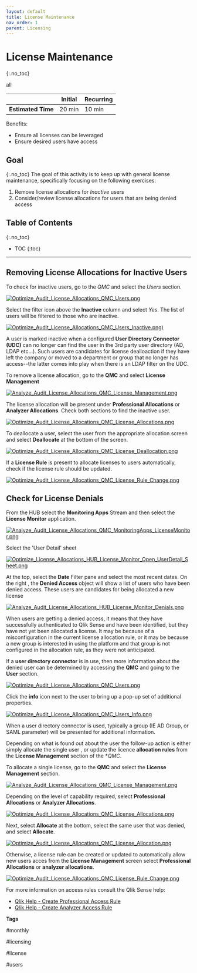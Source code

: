 ```yaml
---
layout: default
title: License Maintenance
nav_order: 1
parent: Licensing
---
```


# License Maintenance
{:.no_toc}

<span class="label all">all</span>

|                                  		                  | Initial | Recurring |
|---------------------------------------------------------|---------|-----------|
| <i class="far fa-clock fa-sm"></i> **Estimated Time**   | 20 min | 10 min    |

Benefits:

  - Ensure all licenses can be leveraged
  - Ensure desired users have access 

## Goal
{:.no_toc}
The goal of this activity is to keep up with general license maintenance, specifically focusing on the following exercises:

1. Remove license allocations for _Inactive_ users
2. Consider/review license allocations for users that are being denied access

## Table of Contents
{:.no_toc}

* TOC
{:toc}
-------------------------


## Removing License Allocations for Inactive Users

To check for inactive users, go to the _QMC_ and select the _Users_ section.

[![Optimize_Audit_License_Allocations_QMC_Users.png](images/Optimize_Audit_License_Allocations_QMC_Users.png)](https://raw.githubusercontent.com/qs-admin-guide/qs-admin-playbook/master/docs/licensing/images/Optimize_Audit_License_Allocations_QMC_Users.png)

Select the filter icon above the **Inactive** column and select _Yes_. The list of users will be filtered to those who are inactive. 

[![Optimize_Audit_License_Allocations_QMC_Users_Inactive.png)](images/Optimize_Audit_License_Allocations_QMC_Users_Inactive.png)](https://raw.githubusercontent.com/qs-admin-guide/qs-admin-playbook/master/docs/licensing/images/Optimize_Audit_License_Allocations_QMC_Users_Inactive.png)

A user is marked inactive when a configured **User Directory Connector (UDC)** can no longer can find the user in the 3rd party user directory (AD, LDAP etc...).  Such users are candidates for license dealloaction if they have left the company or moved to a department or group that no longer has access--the latter comes into play when there is an LDAP filter on the UDC.

To remove a license allocation, go to the **QMC** and select **License Management**

[![Analyze_Audit_License_Allocations_QMC_License_Management.png](images/Analyze_Audit_License_Allocations_QMC_License_Management.png)](https://raw.githubusercontent.com/qs-admin-guide/qs-admin-playbook/master/docs/licensing/images/Analyze_Audit_License_Allocations_QMC_License_Management.png)

The license allocation will be present under **Professional Allocations** or **Analyzer Allocations**. Check both sections to find the inactive user.

[![Optimize_Audit_License_Allocations_QMC_License_Allocations.png](images/Optimize_Audit_License_Allocations_QMC_License_Allocations.png)](https://raw.githubusercontent.com/qs-admin-guide/qs-admin-playbook/master/docs/licensing/images/Optimize_Audit_License_Allocations_QMC_License_Allocations.png)

To deallocate a user, select the user from the appropriate allocation screen and select **Deallocate** at the bottom of the screen.

[![Optimize_Audit_License_Allocations_QMC_License_Deallocation.png](images/Optimize_Audit_License_Allocations_QMC_License_Deallocation.png)](https://raw.githubusercontent.com/qs-admin-guide/qs-admin-playbook/master/docs/licensing/images/Optimize_Audit_License_Allocations_QMC_License_Deallocation.png)

If a **License Rule** is present to allocate licenses to users automatically, check if the license rule should be updated. 

[![Optimize_Audit_License_Allocations_QMC_License_Rule_Change.png](images/Optimize_Audit_License_Allocations_QMC_License_Rule_Change.png)](https://raw.githubusercontent.com/qs-admin-guide/qs-admin-playbook/master/docs/licensing/images/Optimize_Audit_License_Allocations_QMC_License_Rule_Change.png)

## Check for License Denials

From the HUB select the **Monitoring Apps** Stream and then select the **License Monitor** application.

[![Analyze_Audit_License_Allocations_QMC_MonitoringApps_LicenseMonitor.png](images/Analyze_Audit_License_Allocations_QMC_MonitoringApps_LicenseMonitor.png)](https://raw.githubusercontent.com/qs-admin-guide/qs-admin-playbook/master/docs/licensing/images/Analyze_Audit_License_Allocations_QMC_MonitoringApps_LicenseMonitor.png)

Select the 'User Detail' sheet

[![Optimize_License_Allocations_HUB_License_Monitor_Open_UserDetail_Sheet.png](images/Optimize_License_Allocations_HUB_License_Monitor_Open_UserDetail_Sheet.png)](https://raw.githubusercontent.com/qs-admin-guide/qs-admin-playbook/master/docs/licensing/images/Optimize_License_Allocations_HUB_License_Monitor_Open_UserDetail_Sheet.png)

At the top, select the **Date** Filter pane and select the most recent dates.  On the right , the **Denied Access** object will show a list of users who have been denied access. These users are candidates for being allocated a new license

[![Analyze_Audit_License_Allocations_HUB_License_Monitor_Denials.png](images/Analyze_Audit_License_Allocations_HUB_License_Monitor_Denials.png)](https://raw.githubusercontent.com/qs-admin-guide/qs-admin-playbook/master/docs/licensing/images/Analyze_Audit_License_Allocations_HUB_License_Monitor_Denials.png)

When users are getting a denied access, it means that they have successfully authenticated to Qlik Sense and have been identified, but they have not yet been allocated a license. It may be because of a misconfiguration in the current license allocation rule, or it may be because a new group is interested in using the platform and that group is not configured in the allocation rule, as they were not anticipated.

If a **user directory connector** is in use, then more information about the denied user can be determined by accessing the **QMC** and going to the **User** section. 

[![Optimize_Audit_License_Allocations_QMC_Users.png](images/Optimize_Audit_License_Allocations_QMC_Users.png)](https://raw.githubusercontent.com/qs-admin-guide/qs-admin-playbook/master/docs/licensing/images/Optimize_Audit_License_Allocations_QMC_Users.png)

Click the **info** icon next to the user to bring up a pop-up set of additional properties. 

[![Optimize_Audit_License_Allocations_QMC_Users_Info.png](images/Optimize_Audit_License_Allocations_QMC_Users_Info.png)](https://raw.githubusercontent.com/qs-admin-guide/qs-admin-playbook/master/docs/licensing/images/Optimize_Audit_License_Allocations_QMC_Users_Info.png)

When a user directory connector is used, typically a group (IE AD Group, or SAML parameter) will be presented for additional information.

Depending on what is found out about the user the follow-up action is either simply  allocate the single user , or update the licence **allocation rules** from the **License Management** section of the **QMC*.

To allocate a single license,  go to the **QMC** and select the **License Management** section.

[![Analyze_Audit_License_Allocations_QMC_License_Management.png](images/Analyze_Audit_License_Allocations_QMC_License_Management.png)](https://raw.githubusercontent.com/qs-admin-guide/qs-admin-playbook/master/docs/licensing/images/Analyze_Audit_License_Allocations_QMC_License_Management.png)

Depending on the level of capability required, select **Professional Allocations** or **Analyzer Allocations**.

[![Optimize_Audit_License_Allocations_QMC_License_Allocations.png](images/Optimize_Audit_License_Allocations_QMC_License_Allocations.png)](https://raw.githubusercontent.com/qs-admin-guide/qs-admin-playbook/master/docs/licensing/images/Optimize_Audit_License_Allocations_QMC_License_Allocations.png)

Next, select **Allocate** at the bottom, select the same user that was denied, and select **Allocate**.

[![Optimize_Audit_License_Allocations_QMC_License_Allocation.png](images/Optimize_Audit_License_Allocations_QMC_License_Allocation.png)](https://raw.githubusercontent.com/qs-admin-guide/qs-admin-playbook/master/docs/licensing/images/Optimize_Audit_License_Allocations_QMC_License_Allocation.png)

Otherwise, a license rule can be created or updated to automatically allow new users acces from the **License Management** screen select **Professional Allocations** or **analyzer allocations**.  

[![Optimize_Audit_License_Allocations_QMC_License_Rule_Change.png](images/Optimize_Audit_License_Allocations_QMC_License_Rule_Change.png)](https://raw.githubusercontent.com/qs-admin-guide/qs-admin-playbook/master/docs/licensing/images/Optimize_Audit_License_Allocations_QMC_License_Rule_Change.png)

For more information on access rules consult the Qlik Sense help:

- [Qlik Help - Create Professional Access Rule](https://help.qlik.com/en-US/sense-admin/February2020/Subsystems/DeployAdministerQSE/Content/Sense_DeployAdminister/QSEoW/Administer_QSEoW/Managing_QSEoW/create-professional-access-rule.htm)
- [Qlik Help - Create Analyzer Access Rule](https://help.qlik.com/en-US/sense-admin/February2020/Subsystems/DeployAdministerQSE/Content/Sense_DeployAdminister/QSEoW/Administer_QSEoW/Managing_QSEoW/create-analyzer-access-rule.htm)

**Tags**

#monthly

#licensing

#license

#users

&nbsp;
